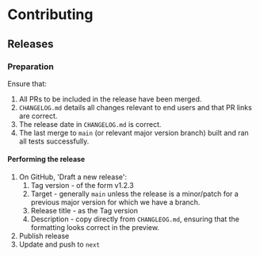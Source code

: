 # Contributing

## Releases

### Preparation

Ensure that:
1. All PRs to be included in the release have been merged.
1. `CHANGELOG.md` details all changes relevant to end users and that PR links are correct.
1. The release date in `CHANGELOG.md` is correct.
1. The last merge to `main` (or relevant major version branch) built and ran all tests successfully.

#### Performing the release

1. On GitHub, 'Draft a new release':
    1. Tag version - of the form v1.2.3
    1. Target - generally `main` unless the release is a minor/patch for a previous major version for which we have a branch.
    1. Release title - as the Tag version
    1. Description - copy directly from `CHANGLEOG.md`, ensuring that the formatting looks correct in the preview.
1. Publish release
1. Update and push to `next`